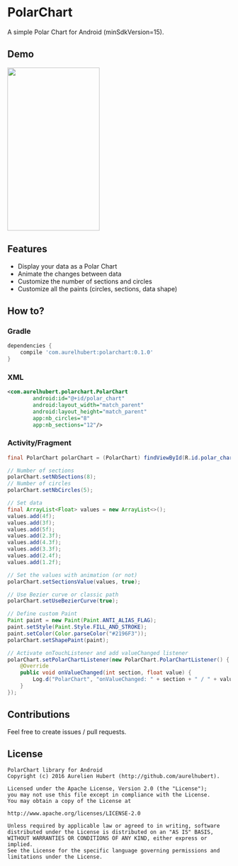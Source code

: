
# PolarChart
A simple Polar Chart for Android (minSdkVersion=15).

## Demo
<img src="https://raw.githubusercontent.com/aurelhubert/polarchart/master/demo1.gif" width="208" height="368" />

## Features
* Display your data as a Polar Chart
* Animate the changes between data
* Customize the number of sections and circles
* Customize all the paints (circles, sections, data shape)

## How to?

### Gradle
```groovy
dependencies {
    compile 'com.aurelhubert:polarchart:0.1.0'
}
```
### XML
```xml
<com.aurelhubert.polarchart.PolarChart
        android:id="@+id/polar_chart"
        android:layout_width="match_parent"
        android:layout_height="match_parent"
        app:nb_circles="8"
        app:nb_sections="12"/>
```

### Activity/Fragment
```java
final PolarChart polarChart = (PolarChart) findViewById(R.id.polar_chart);

// Number of sections
polarChart.setNbSections(8);
// Number of circles
polarChart.setNbCircles(5);

// Set data
final ArrayList<Float> values = new ArrayList<>();
values.add(4f);
values.add(3f);
values.add(5f);
values.add(2.3f);
values.add(4.3f);
values.add(3.3f);
values.add(2.4f);
values.add(1.2f);

// Set the values with animation (or not)
polarChart.setSectionsValue(values, true);

// Use Bezier curve or classic path
polarChart.setUseBezierCurve(true);

// Define custom Paint
Paint paint = new Paint(Paint.ANTI_ALIAS_FLAG);
paint.setStyle(Paint.Style.FILL_AND_STROKE);
paint.setColor(Color.parseColor("#2196F3"));
polarChart.setShapePaint(paint);

// Activate onTouchListener and add valueChanged listener
polarChart.setPolarChartListener(new PolarChart.PolarChartListener() {
    @Override
    public void onValueChanged(int section, float value) {
        Log.d("PolarChart", "onValueChanged: " + section + " / " + value);
    }
});
```

## Contributions
Feel free to create issues / pull requests.

## License
```
PolarChart library for Android
Copyright (c) 2016 Aurelien Hubert (http://github.com/aurelhubert).

Licensed under the Apache License, Version 2.0 (the "License");
you may not use this file except in compliance with the License.
You may obtain a copy of the License at

http://www.apache.org/licenses/LICENSE-2.0

Unless required by applicable law or agreed to in writing, software
distributed under the License is distributed on an "AS IS" BASIS,
WITHOUT WARRANTIES OR CONDITIONS OF ANY KIND, either express or implied.
See the License for the specific language governing permissions and
limitations under the License.
```
